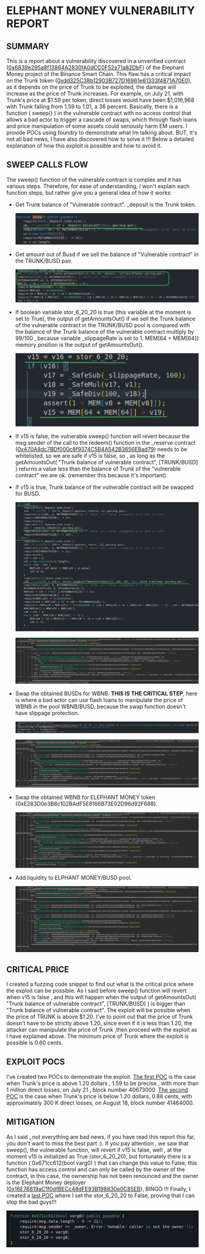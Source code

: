 # **ELEPHANT MONEY VULNERABILITY REPORT**
## **SUMMARY**
  This is a report about a vulnerability discovered in a unverified contract ([0x6839e295a8f13864A2830fA0dCC0F52e71a82DbF](https://bscscan.com/address/0x6839e295a8f13864a2830fa0dcc0f52e71a82dbf)) of the Elephant Money project of the Binance Smart Chain. This flaw has a critical impact on the Trunk token ([0xdd325C38b12903B727D16961e61333f4871A70E0](https://bscscan.com/address/0xdd325c38b12903b727d16961e61333f4871a70e0)), as it depends on the price of Trunk to be exploited, the damage will increase as the price of Trunk increases. For example, on July 21, with Trunk's price at $1.59 per token, direct losses would have been $1,016,968 with Trunk falling from 1.59 to 1.01, a 36 percent. Basically, there is a function ( sweep() ) in the vulnerable contract with no access control that allows a bad actor to trigger a cascade of swaps, which through flash loans and price manipulation of some assets could seriously harm EM users. I provide POCs using foundry to demonstrate what Im talking about. BUT, It's not all bad news, I have also discovered how to solve it !!! Below a detailed explanation of how this exploit is possible and how to avoid it.

## **SWEEP CALLS FLOW** 
  The sweep() function of the vulnerable contract is complex and it has various steps. Therefore, for ease of understanding, I won't explain each function steps, but rather give you a general idea of ​​how it works: 

  - Get Trunk balance of "Vulnerable contract". _deposit is the Trunk token.
    
    ![Alt text](images/image1.png)

  - Get amount out of Busd if we sell the balance of "Vulnerable contract" in the TRUNK/BUSD pair.
  
    ![Alt text](images/image2.png)

  - If boolean variable stor_6_20_20 is true (this variable at the moment is set to True), the output of getAmountsOut() if we sell the Trunk balance of the vulnerable contract in the TRUNK/BUSD pool is compared with the balance of the Trunk balance   of the vulnerable contract multiply by 99/100 , because variable _slippageRate is set to 1. MEM[64 + MEM[64]] memory position is the output of getAmountsOut().

    ![Alt text](images/image3.png)

  - If v15 is false, the vulnerable sweep() function will revert because the msg.sender of the call to the redeem() function in the _reserve contract ([0xA70A8dc7BDf000c8f9374C5B4A542B3656EBad79](https://bscscan.com/address/0xa70a8dc7bdf000c8f9374c5b4a542b3656ebad79)) needs to be whitelisted, so we are safe if v15 is false, so , as long as the getAmountsOut( "Trunk balance of vulnerable contract", [TRUNK/BUSD] ) returns a value less than the balance of Trunk of the "vulnerable contract" we are ok. (remember this because it's important).

  - If v15 is true, Trunk balance of the vulnerable contract will be swapped for BUSD.
  
    ![Alt text](images/image4.png)

    ![Alt text](images/image5.png)

  - Swap the obtained BUSDs for WBNB. **THIS IS THE CRITICAL STEP**, here is where a bad actor can use flash loans to manipulate the price of WBNB in the pool WBNB/BUSD, because the swap function doesn't have slippage protection. 

    ![Alt text](images/image7.png)

    ![Alt text](images/image6.png)

  - Swap the obtained WBNB for ELEPHANT MONEY token (0xE283D0e3B8c102BAdF5E8166B73E02D96d92F688).

    ![Alt text](images/image8.png)

  - Add liquidity to ELPHANT MONEY/BUSD pool.

    ![Alt text](images/image9.png)
     
## **CRITICAL PRICE**
  I created a fuzzing code snippet to find out what is the critical price where the exploit can be possible. As I said before sweep() function will revert when v15 is false , and this will happen when the output of getAmountsOut( "Trunk balance of vulnerable contract", [TRUNK/BUSD] ) is bigger than "Trunk balance of vulnerable contract". The exploit will be possible when the price of TRUNK is above $1.20. I've to point out that the price of Trunk doesn't have to be strictly above 1.20, since even if it is less than 1.20, the attacker can manipulate the price of Trunk ,then proceed with the exploit as I have explained above. The minimum price of Trunk where the exploit is possible is 0.60 cents. 

## **EXPLOIT POCS** 
  I've created two POCs to demonstrate the exploit. [The first POC](POCs/poc.em.block.40673000.sol) is the case when Trunk's price is above 1.20 dollars , 1.59 to be precise , with more than 1 million direct losses, on July 21 , block number 40673000. [The second POC](POCs/poc.em.block.41464000.sol) is the case when Trunk's price is below 1.20 dollars, 0.88 cents, with approximately 300 K direct losses, on August 18, block number 41464000. 

## **MITIGATION** 
  As I said , not everything are bad news, if you have read this report this far, you don't want to miss the best part :). If you pay attention , we saw that sweep(), the vulnerable function, will revert if v15 is false, well , at the moment v15 is initialized as True (stor_6_20_20), but fortunately there is a function ( 0x671cc612(bool varg0) ) that can change this value to False, this function has access control and can only be called by the owner of the contract, in this case, the ownership has not been renounced and the owner is the Elephant Money deployer ([0x16E76819aC1f0dfBECc48dFE93B198830e0C85EB](https://bscscan.com/address/0x16e76819ac1f0dfbecc48dfe93b198830e0c85eb)), BINGO !!! Finally, I created a [last POC](POCs/poc.em.last.poc.sol) where I set the stor_6_20_20 to False, proving that I can stop the bad guys!!!

  ![Alt text](images/image10.png)
  
















   
